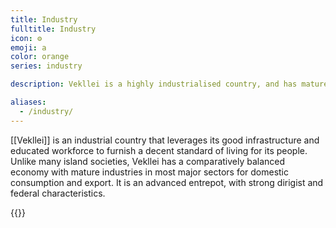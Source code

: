 ```yaml
---
title: Industry
fulltitle: Industry
icon: ⚙️
emoji: a
color: orange
series: industry

description: Vekllei is a highly industrialised country, and has mature industries in most major sectors for domestic consumption and export.

aliases:
  - /industry/
---
```

[[Vekllei]] is an industrial country that leverages its good infrastructure and educated workforce to furnish a decent standard of living for its people. Unlike many island societies, Vekllei has a comparatively balanced economy with mature industries in most major sectors for domestic consumption and export. It is an advanced entrepot, with strong dirigist and federal characteristics.

{{<sublist>}}